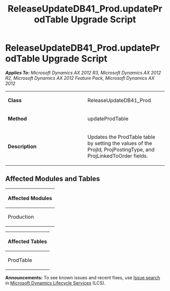 ﻿---
title: ReleaseUpdateDB41_Prod.updateProdTable Upgrade Script
TOCTitle: ReleaseUpdateDB41_Prod.updateProdTable Upgrade Script
ms:assetid: e147a53b-343c-15fb-c528-e7142f97c56b
ms:mtpsurl: https://msdn.microsoft.com/en-us/library/JJ737290(v=AX.60)
ms:contentKeyID: 49711732
ms.date: 05/18/2015
mtps_version: v=AX.60
---

# ReleaseUpdateDB41\_Prod.updateProdTable Upgrade Script 


_**Applies To:** Microsoft Dynamics AX 2012 R3, Microsoft Dynamics AX 2012 R2, Microsoft Dynamics AX 2012 Feature Pack, Microsoft Dynamics AX 2012_

<table>
<colgroup>
<col style="width: 50%" />
<col style="width: 50%" />
</colgroup>
<tbody>
<tr class="odd">
<td><p><strong>Class</strong></p></td>
<td><p>ReleaseUpdateDB41_Prod</p></td>
</tr>
<tr class="even">
<td><p><strong>Method</strong></p></td>
<td><p>updateProdTable</p></td>
</tr>
<tr class="odd">
<td><p><strong>Description</strong></p></td>
<td><p>Updates the ProdTable table by setting the values of the ProjId, ProjPostingType, and ProjLinkedToOrder fields.</p></td>
</tr>
</tbody>
</table>


## Affected Modules and Tables

<table>
<colgroup>
<col style="width: 100%" />
</colgroup>
<thead>
<tr class="header">
<th><p>Affected Modules</p></th>
</tr>
</thead>
<tbody>
<tr class="odd">
<td><p>Production</p></td>
</tr>
</tbody>
</table>


<table>
<colgroup>
<col style="width: 100%" />
</colgroup>
<thead>
<tr class="header">
<th><p>Affected Tables</p></th>
</tr>
</thead>
<tbody>
<tr class="odd">
<td><p>ProdTable</p></td>
</tr>
</tbody>
</table>

  
**Announcements:** To see known issues and recent fixes, use [Issue search](http://go.microsoft.com/fwlink/?linkid=389258) in [Microsoft Dynamics Lifecycle Services](http://go.microsoft.com/fwlink/?linkid=306505) (LCS).


